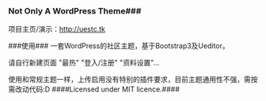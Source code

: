 ### Not Only A WordPress Theme###
项目主页/演示：http://uestc.tk

###使用###
一套WordPress的社区主题，基于Bootstrap3及Ueditor。 

请自行新建页面 "最热" "登入/注册" "资料设置"...


使用和常规主题一样，上传启用没有特别的插件要求，目前主题通用性不强，需按需改动代码:D
####Licensed under MIT licence.####
